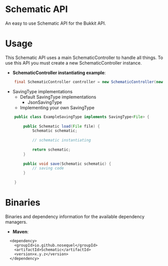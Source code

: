 # Schematic API
An easy to use Schematic API for the Bukkit API.

# Usage
This Schematic API uses a main SchematicController to handle all things.
To use this API you must create a new SchematicController instance.

* **SchematicController instantiating example**:
```java
    final SchematicController controller = new SchematicController(new JsonSavingType(), ChunkedSchematic.class);
```

* SavingType implementations
  * Default SavingType implementations
    * JsonSavingType
  * Implementing your own SavingType
```java
    public class ExampleSavingType implements SavingType<File> {
    
        public Schematic load(File file) {
            Schematic schematic;
    
            // schematic instantiating    
    
            return schematic;
        }
    
        public void save(Schematic schematic) {
            // saving code
        }   
    
    }
```

# Binaries
Binaries and dependency information for the available dependency managers.

* **Maven**:
```maven
  <dependency>
    <groupId>io.github.nosequel</groupId>
    <artifactId>Schematic</artifactId>
    <version>x.y.z</version>
  </dependency>
```